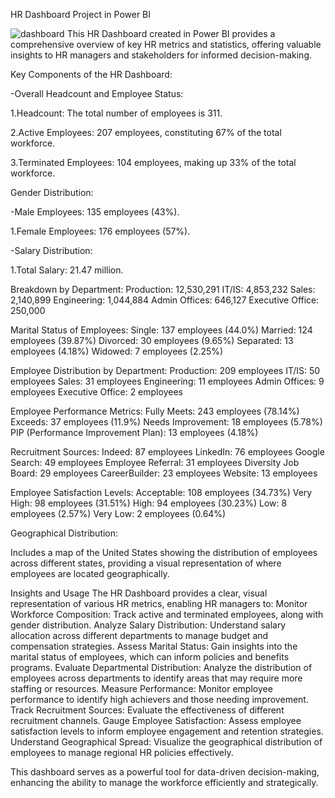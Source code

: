 HR Dashboard Project in Power BI

![dashboard](https://github.com/user-attachments/assets/ef52c342-0348-4c00-bcb2-7df4ec5d3713)
This HR Dashboard created in Power BI provides a comprehensive overview of key HR metrics and statistics, offering valuable insights to HR managers and stakeholders for informed decision-making.

Key Components of the HR Dashboard:

-Overall Headcount and Employee Status:

1.Headcount: The total number of employees is 311.

2.Active Employees: 207 employees, constituting 67% of the total workforce.

3.Terminated Employees: 104 employees, making up 33% of the total workforce.

Gender Distribution:

-Male Employees: 135 employees (43%).

1.Female Employees: 176 employees (57%).

-Salary Distribution:

1.Total Salary: 21.47 million.

Breakdown by Department:
Production: 12,530,291
IT/IS: 4,853,232
Sales: 2,140,899
Engineering: 1,044,884
Admin Offices: 646,127
Executive Office: 250,000

Marital Status of Employees:
Single: 137 employees (44.0%)
Married: 124 employees (39.87%)
Divorced: 30 employees (9.65%)
Separated: 13 employees (4.18%)
Widowed: 7 employees (2.25%)

Employee Distribution by Department:
Production: 209 employees
IT/IS: 50 employees
Sales: 31 employees
Engineering: 11 employees
Admin Offices: 9 employees
Executive Office: 2 employees

Employee Performance Metrics:
Fully Meets: 243 employees (78.14%)
Exceeds: 37 employees (11.9%)
Needs Improvement: 18 employees (5.78%)
PIP (Performance Improvement Plan): 13 employees (4.18%)

Recruitment Sources:
Indeed: 87 employees
LinkedIn: 76 employees
Google Search: 49 employees
Employee Referral: 31 employees
Diversity Job Board: 29 employees
CareerBuilder: 23 employees
Website: 13 employees

Employee Satisfaction Levels:
Acceptable: 108 employees (34.73%)
Very High: 98 employees (31.51%)
High: 94 employees (30.23%)
Low: 8 employees (2.57%)
Very Low: 2 employees (0.64%)

Geographical Distribution:

Includes a map of the United States showing the distribution of employees across different states, providing a visual representation of where employees are located geographically.

Insights and Usage
The HR Dashboard provides a clear, visual representation of various HR metrics, enabling HR managers to:
Monitor Workforce Composition: Track active and terminated employees, along with gender distribution.
Analyze Salary Distribution: Understand salary allocation across different departments to manage budget and compensation strategies.
Assess Marital Status: Gain insights into the marital status of employees, which can inform policies and benefits programs.
Evaluate Departmental Distribution: Analyze the distribution of employees across departments to identify areas that may require more staffing or resources.
Measure Performance: Monitor employee performance to identify high achievers and those needing improvement.
Track Recruitment Sources: Evaluate the effectiveness of different recruitment channels.
Gauge Employee Satisfaction: Assess employee satisfaction levels to inform employee engagement and retention strategies.
Understand Geographical Spread: Visualize the geographical distribution of employees to manage regional HR policies effectively.

This dashboard serves as a powerful tool for data-driven decision-making, enhancing the ability to manage the workforce efficiently and strategically.
